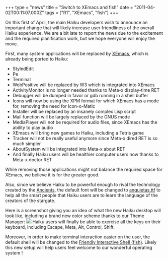 +++
type = "news"
title = "Switch to XEmacs and fish"
date = "2011-04-02T00:11:07.000Z"
tags = ["R1", "XEmacs", "fish"]
+++

On this first of April, the main Haiku developers wish to announce an important change that will likely increase user friendliness of the overall Haiku experience. We are a bit late to report the news due to the excitement and the required planification work, but we hope everyone will enjoy the move.
<!--break-->
First, many system applications will be replaced by <a href="http://xemacs.org/">XEmacs</a>, which is already being ported to Haiku:
<ul><li>StyledEdit</li>
<li>Pe</li>
<li>Terminal</li>
<li>WebPositive will be replaced by W3 which is integrated into XEmacs</li>
<li>ActivityMonitor is no longer needed thanks to <span class="key">Meta</span>-x display-time <span class="key">RET</span></li>
<li>Debugger will be dumped in favor or gdb running in a shell buffer</li>
<li>Icons will now be using the XPM format for which XEmacs has a mode for, removing the need for Icon-o-Matic</li>
<li>Installer will be replaced by an insanely complex Lisp script</li>
<li>Mail function will be largely replaced by the GNUS mode</li>
<li>MediaPlayer will not be required for audio files, since XEmacs has the ability to play audio</li>
<li>XEmacs will bring new games to Haiku, including a Tetris game</li>
<li>Tracker will not be really useful anymore since <span class="key">Meta</span>-x dired <span class="key">RET</span> is so much simpler</li>
<li>AboutSystem will be integrated into <span class="key">Meta</span>-x about <span class="key">RET</span></li>
<li>And finally Haiku users will be healthier computer users now thanks to <span class="key">Meta</span>-x doctor <span class="key">RET</span></li>
</ul>
While removing those applications might not balance the required space for XEmacs, we believe it is for the greater good.

Also, since we believe Haiku to be powerful enough to rival the technology created by the <a href="http://www.gateworld.net/wiki/Ancients">Ancients</a>, the default font will be changed to <a href="http://wurdbendur.deviantart.com/art/Anquietas-11065570">anquietas.ttf</a> to help all the smart people that Haiku users are to learn the language of the creators of the stargate.

Here is a screenshot giving you an idea of what the new Haiku desktop will look like, including a brand new color scheme thanks to our Theme Manager:
<img src="/files/images/shot_SGA_ancient_XEmacs.png" />
Haiku users will finally be able to exercise all the keys on their keyboard, including <span class="key">Escape</span>, <span class="key">Meta</span>, <span class="key">Alt</span>, <span class="key">Control</span>, <span class="key">Shift</span>.

Moreover, in order to make terminal interaction easier on the user, the default shell will be changed to the <a href="http://community.gotpike.org/fishshell/">Friendly Interactive Shell (fish)</a>. Likely this new setup will help users feel welcome to our wonderful operating system !